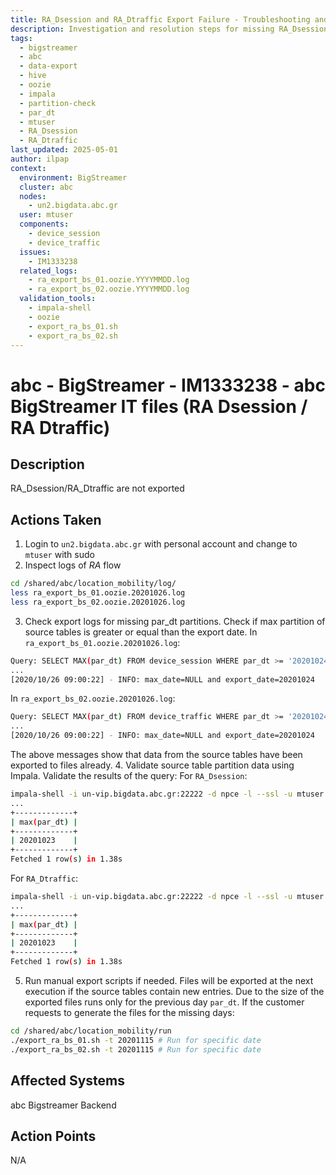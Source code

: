 ```yaml
---
title: RA_Dsession and RA_Dtraffic Export Failure - Troubleshooting and Manual File Generation Guide
description: Investigation and resolution steps for missing RA_Dsession and RA_Dtraffic exports in abc BigStreamer due to absence of source table data partitions, with manual export instructions.
tags:
  - bigstreamer
  - abc
  - data-export
  - hive
  - oozie
  - impala
  - partition-check
  - par_dt
  - mtuser
  - RA_Dsession
  - RA_Dtraffic
last_updated: 2025-05-01
author: ilpap
context:
  environment: BigStreamer
  cluster: abc
  nodes:
    - un2.bigdata.abc.gr
  user: mtuser
  components:
    - device_session
    - device_traffic
  issues:
    - IM1333238
  related_logs:
    - ra_export_bs_01.oozie.YYYYMMDD.log
    - ra_export_bs_02.oozie.YYYYMMDD.log
  validation_tools:
    - impala-shell
    - oozie
    - export_ra_bs_01.sh
    - export_ra_bs_02.sh
---
```

# abc - BigStreamer - IM1333238 - abc BigStreamer IT files (RA Dsession / RA Dtraffic)
## Description
RA_Dsession/RA_Dtraffic are not exported
## Actions Taken
1. Login to `un2.bigdata.abc.gr` with personal account and change to `mtuser` with sudo
2. Inspect logs of *RA* flow
```bash
cd /shared/abc/location_mobility/log/
less ra_export_bs_01.oozie.20201026.log
less ra_export_bs_02.oozie.20201026.log
```
3. Check export logs for missing par_dt partitions. Check if max partition of source tables is greater or equal than the export date.
In `ra_export_bs_01.oozie.20201026.log`:
``` bash
Query: SELECT MAX(par_dt) FROM device_session WHERE par_dt >= '20201024'
...
[2020/10/26 09:00:22] - INFO: max_date=NULL and export_date=20201024
```
In `ra_export_bs_02.oozie.20201026.log`:
``` bash
Query: SELECT MAX(par_dt) FROM device_traffic WHERE par_dt >= '20201024'
...
[2020/10/26 09:00:22] - INFO: max_date=NULL and export_date=20201024
```
The above messages show that data from the source tables have been exported to files already.
4. Validate source table partition data using Impala. Validate the results of the query:
For `RA_Dsession`:
``` bash
impala-shell -i un-vip.bigdata.abc.gr:22222 -d npce -l --ssl -u mtuser --ldap_password_cmd /home/users/mtuser/check.sh  --query="SELECT MAX(par_dt) FROM device_session WHERE par_dt >= '20201023';";
...
+-------------+
| max(par_dt) |
+-------------+
| 20201023    |
+-------------+
Fetched 1 row(s) in 1.38s
```
For `RA_Dtraffic`:
``` bash
impala-shell -i un-vip.bigdata.abc.gr:22222 -d npce -l --ssl -u mtuser --ldap_password_cmd /home/users/mtuser/check.sh  --query="SELECT MAX(par_dt) FROM device_traffic WHERE par_dt >= '20201023';";
...
+-------------+
| max(par_dt) |
+-------------+
| 20201023    |
+-------------+
Fetched 1 row(s) in 1.38s
```
5. Run manual export scripts if needed. Files will be exported at the next execution if the source tables contain new entries. Due to the size of the exported files runs only for the previous day `par_dt`.
If the customer requests to generate the files for the missing days:
``` bash
cd /shared/abc/location_mobility/run
./export_ra_bs_01.sh -t 20201115 # Run for specific date
./export_ra_bs_02.sh -t 20201115 # Run for specific date
```
## Affected Systems
abc Bigstreamer Backend
## Action Points
N/A